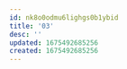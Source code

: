 ```yaml
---
id: nk8o0odmu6lighgs0b1ybid
title: '03'
desc: ''
updated: 1675492685256
created: 1675492685256
---
```

